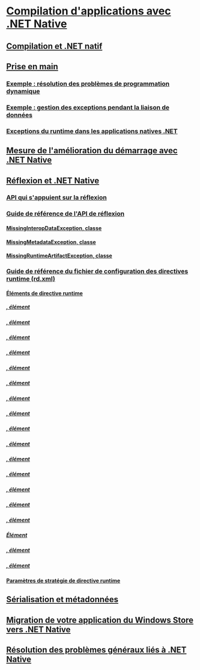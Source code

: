 # [Compilation d'applications avec .NET Native](index.md)
## [Compilation et .NET natif](net-native-and-compilation.md)
## [Prise en main](getting-started-with-net-native.md)
### [Exemple : résolution des problèmes de programmation dynamique](example-troubleshooting-dynamic-programming.md)
### [Exemple : gestion des exceptions pendant la liaison de données](example-handling-exceptions-when-binding-data.md)
### [Exceptions du runtime dans les applications natives .NET](runtime-exceptions-in-net-native-apps.md)
## [Mesure de l'amélioration du démarrage avec .NET Native](measuring-startup-improvement-with-net-native.md)
## [Réflexion et .NET Native](reflection-and-net-native.md)
### [API qui s'appuient sur la réflexion](apis-that-rely-on-reflection.md)
### [Guide de référence de l'API de réflexion](net-native-reflection-api-reference.md)
#### [MissingInteropDataException, classe](missinginteropdataexception-class-net-native.md)
#### [MissingMetadataException, classe](missingmetadataexception-class-net-native.md)
#### [MissingRuntimeArtifactException, classe](missingruntimeartifactexception-class-net-native.md)
### [Guide de référence du fichier de configuration des directives runtime (rd.xml)](runtime-directives-rd-xml-configuration-file-reference.md)
#### [Éléments de directive runtime](runtime-directive-elements.md)
##### [<Application>, élément](application-element-net-native.md)
##### [<Assembly>, élément](assembly-element-net-native.md)
##### [<AttributeImplies>, élément](attributeimplies-element-net-native.md)
##### [<Directives>, élément](directives-element-net-native.md)
##### [<Event>, élément](event-element-net-native.md)
##### [<Field>, élément](field-element-net-native.md)
##### [<GenericParameter>, élément](genericparameter-element-net-native.md)
##### [<ImpliesType>, élément](impliestype-element-net-native.md)
##### [<Library>, élément](library-element-net-native.md)
##### [<Method>, élément](method-element-net-native.md)
##### [<MethodInstantiation>, élément](methodinstantiation-element-net-native.md)
##### [<Namespace>, élément](namespace-element-net-native.md)
##### [<Parameter>, élément](parameter-element-net-native.md)
##### [<Property>, élément](property-element-net-native.md)
##### [<Subtypes>, élément](subtypes-element-net-native.md)
##### [Élément <Type>](type-element-net-native.md)
##### [<TypeInstantiation>, élément](typeinstantiation-element-net-native.md)
##### [<TypeParameter>, élément](typeparameter-element-net-native.md)
#### [Paramètres de stratégie de directive runtime](runtime-directive-policy-settings.md)
## [Sérialisation et métadonnées](serialization-and-metadata.md)
## [Migration de votre application du Windows Store vers .NET Native](migrating-your-windows-store-app-to-net-native.md)
## [Résolution des problèmes généraux liés à .NET Native](net-native-general-troubleshooting.md)
